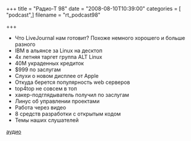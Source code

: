 +++
title = "Радио-Т 98"
date = "2008-08-10T10:39:00"
categories = [ "podcast",]
filename = "rt_podcast98"

+++

- Что LiveJournal нам готовит? Похоже немного хорошего и больше разного
- IBM в альянсе за Linux на десктоп
- 4х летняя таргет группа ALT Linux
- 40М украденных кредиток
- $999 по заслугам
- Слухи о новом дисплее от Apple
- Откуда берется популярность web серверов
- top4top не совсем в топ
- хакер-подглядыватель получил по заслугам
- Линус об управлении проектами
- Работа через видео
- 8 средств разработки с открытым кодом
- Темы наших слушателей

[аудио](http://cdn.radio-t.com/rt_podcast98.mp3)
<audio src="http://cdn.radio-t.com/rt_podcast98.mp3" preload="none"></audio>